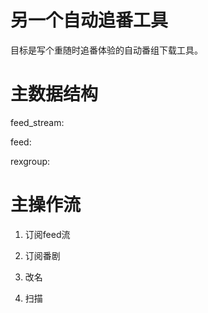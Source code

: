 # 另一个自动追番工具

目标是写个重随时追番体验的自动番组下载工具。

# 主数据结构

feed_stream:

feed:

rexgroup:


# 主操作流

1. 订阅feed流

2. 订阅番剧

3. 改名

4. 扫描